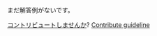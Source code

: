 
まだ解答例がないです。

[コントリビュートしませんか](https://github.com/BFEdev/BFE.dev-solutions/blob/main/typescript/camelcase_ja.md)?  [Contribute guideline](https://github.com/BFEdev/BFE.dev-solutions#how-to-contribute)
